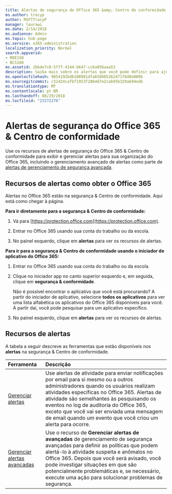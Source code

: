 ```yaml
---
title: Alertas de segurança do Office 365 &amp; Centro de conformidade
ms.author: tracyp
author: MSFTTracyP
manager: laurawi
ms.date: 2/14/2018
ms.audience: Admin
ms.topic: hub-page
ms.service: o365-administration
localization_priority: Normal
search.appverid:
- MOE150
- BCS160
ms.assetid: 2bb4e7c0-5f7f-4144-b647-cc6a956aaa53
description: Saiba mais sobre os alertas que você pode definir para ajudá-lo com segurança no Office 365.
ms.openlocfilehash: 9854192bdb108981dfa650685262471f8d8e000b
ms.sourcegitcommit: c31424cafbf1953f2864d7e2ceb95b329a694edb
ms.translationtype: MT
ms.contentlocale: pt-BR
ms.lasthandoff: 08/29/2018
ms.locfileid: "23272276"
---
```

# <a name="alerts-in-the-office-365-security-amp-compliance-center"></a>Alertas de segurança do Office 365 &amp; Centro de conformidade

Use os recursos de alertas de segurança do Office 365 &amp; Centro de conformidade para exibir e gerenciar alertas para sua organização do Office 365, incluindo o gerenciamento avançado de alertas como parte de [alertas de gerenciamento de segurança avançada](office-365-cas-overview.md).
  
## <a name="how-to-get-to-the-office-365-alerts-features"></a>Recursos de alertas como obter o Office 365

Alertas no Office 365 estão na segurança &amp; Centro de conformidade. Aqui está como chegar à página.
  
 **Para ir diretamente para a segurança &amp; Centro de conformidade:**
  
1. Vá para [https://protection.office.com](https://protection.office.com).
    
2. Entrar no Office 365 usando sua conta do trabalho ou da escola. 
    
3. No painel esquerdo, clique em **alertas** para ver os recursos de alertas. 
    
 **Para ir para a segurança &amp; Centro de conformidade usando o iniciador de aplicativo do Office 365:**
  
1. Entrar no Office 365 usando sua conta do trabalho ou da escola. 
    
2. Clique no iniciador app no canto superior esquerdo e, em seguida, clique em **segurança &amp; conformidade**.
    
    Não é possível encontrar o aplicativo que você está procurando? A partir do iniciador de aplicativo, selecione **todos os aplicativos** para ver uma lista alfabética os aplicativos do Office 365 disponíveis para você. A partir daí, você pode pesquisar para um aplicativo específico. 
    
3. No painel esquerdo, clique em **alertas** para ver os recursos de alertas. 
    
## <a name="alerts-features"></a>Recursos de alertas

A tabela a seguir descreve as ferramentas que estão disponíveis nos **alertas** na segurança &amp; Centro de conformidade. 
  
|**Ferramenta**|**Descrição**|
|:-----|:-----|
|[Gerenciar alertas](create-activity-alerts.md) <br/> |Use alertas de atividade para enviar notificações por email para si mesmo ou a outros administradores quando os usuários realizam atividades específicas no Office 365. Alertas de atividade são semelhantes às pesquisando os eventos no log de auditoria do Office 365, exceto que você vai ser enviada uma mensagem de email quando um evento que você criou um alerta para ocorre.  <br/> |
|[Gerenciar alertas avançadas](office-365-cas-overview.md) <br/> |Use o recurso de **Gerenciar alertas de avançadas** de gerenciamento de segurança avançadas para definir as políticas que podem alertá-lo à atividade suspeita e anômalos no Office 365. Depois que você será avisado, você pode investigar situações em que são potencialmente problemáticas e, se necessário, execute uma ação para solucionar problemas de segurança.<br/> |
   

